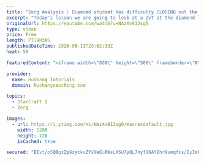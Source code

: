 ```yaml
---
title: "Zerg Analysis | Diamond student has difficulty CLOSING out the MATCH [Starcraft 2]"
excerpt: "Today's lesson we are going to look at a ZvT at the diamond level focusing on the Zerg Analysis. The zerg manages to get into a very strong position but has difficulty closing it out. Let's learn how we can approach this scenario better!  Zerg Analysis | Diamond student has difficulty CLOSING out the"
originalUrl: https://youtube.com/watch?v=NAzXv812sg0
type: video
price: Free
length: PT19M30S
publishedDateTime: 2020-09-11T20:02:33Z
heat: 50

featuredContent: "<iframe width=\"800\" height=\"500\" frameborder=\"0\" src=\"https://www.youtube.com/embed/NAzXv812sg0\" allow=\"accelerometer; autoplay; encrypted-media; gyroscope; picture-in-picture\" allowfullscreen></iframe>"

provider:
  name: HuShang Tutorials
  domain: hushangcoaching.com

topics:
  - StarCraft 2
  - Zerg

images:
  - url: https://i.ytimg.com/vi/NAzXv812sg0/maxresdefault.jpg
    width: 1280
    height: 720
    isCached: true

secured: "EEvt/o5QDgzZp9zyckuZYVVeEuR6sLXSU7yQL7nyf26AY8hr9vmqfis/IyInkZc3BKAlK7F+Iwl3Fy8q7GbmaOll+fSvSGqKeSjAqeDt4XetmUGF4o2BcvYbax5ajWX1TJW0T84Q94P2wPo2x+2VeJqP1a4azlqYy2L/C9ZTFoplmcQK7Ta982BMl+kHPphF4pWFd8v54NQPM4hJI52Bo2awf1UxGG5MkaG8jg5QVcHUKslJMzY+wly8y1zMO9nK4tPnxkzE8ggqNKvBooQ+PcwNtL5hCWeTTlbvfyqMKTINIk742pfjsxSGcgW1ecPeL+tQ9d1PeDsTtUrfRqhT+ZrJgXMgSim6C+Z27Hlo06HNfPHk2HY2KmaLNLK/xZL0eDXoiG5VghqluolHbsO12TsBc37f+2QDmHtNmzT4eNA=;V47nVopE8/nGStPiPUPmcQ=="
---
```


